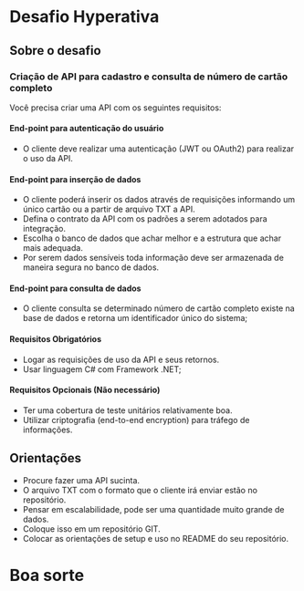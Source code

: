 Desafio Hyperativa
==================

## Sobre o desafio

### Criação de API para cadastro e consulta de número de cartão completo

Você precisa criar uma API com os seguintes requisitos:

#### End-point para autenticação do usuário

* O cliente deve realizar uma autenticação (JWT ou OAuth2) para realizar o uso da API.

#### End-point para inserção de dados

* O cliente poderá inserir os dados através de requisições informando um único cartão ou a partir de arquivo TXT a API.
* Defina o contrato da API com os padrões a serem adotados para integração.
* Escolha o banco de dados que achar melhor e a estrutura que achar mais adequada.
* Por serem dados sensíveis toda informação deve ser armazenada de maneira segura no banco de dados.

#### End-point para consulta de dados

* O cliente consulta se determinado número de cartão completo existe na base de dados e retorna um identificador único do sistema;

#### Requisitos Obrigatórios

* Logar as requisições de uso da API e seus retornos.
* Usar linguagem C# com Framework .NET;

#### Requisitos Opcionais (Não necessário)

* Ter uma cobertura de teste unitários relativamente boa.
* Utilizar criptografia (end-to-end encryption) para tráfego de informações.

## Orientações
* Procure fazer uma API sucinta. 
* O arquivo TXT com o formato que o cliente irá enviar estão no repositório.
* Pensar em escalabilidade, pode ser uma quantidade muito grande de dados.
* Coloque isso em um repositório GIT.
* Colocar as orientações de setup e uso no README do seu repositório.

# Boa sorte 
